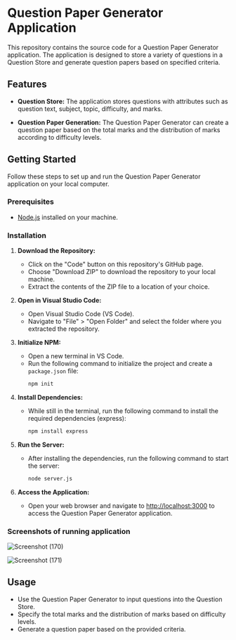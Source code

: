 # Question Paper Generator Application

This repository contains the source code for a Question Paper Generator application. The application is designed to store a variety of questions in a Question Store and generate question papers based on specified criteria.

## Features

- **Question Store:** The application stores questions with attributes such as question text, subject, topic, difficulty, and marks.

- **Question Paper Generation:** The Question Paper Generator can create a question paper based on the total marks and the distribution of marks according to difficulty levels.

## Getting Started

Follow these steps to set up and run the Question Paper Generator application on your local computer.

### Prerequisites

- [Node.js](https://nodejs.org/) installed on your machine.

### Installation

1. **Download the Repository:**
   - Click on the "Code" button on this repository's GitHub page.
   - Choose "Download ZIP" to download the repository to your local machine.
   - Extract the contents of the ZIP file to a location of your choice.

2. **Open in Visual Studio Code:**
   - Open Visual Studio Code (VS Code).
   - Navigate to "File" > "Open Folder" and select the folder where you extracted the repository.

3. **Initialize NPM:**
   - Open a new terminal in VS Code.
   - Run the following command to initialize the project and create a `package.json` file:
     ```bash
     npm init
     ```

4. **Install Dependencies:**
   - While still in the terminal, run the following command to install the required dependencies (express):
     ```bash
     npm install express
     ```

5. **Run the Server:**
   - After installing the dependencies, run the following command to start the server:
     ```bash
     node server.js
     ```

6. **Access the Application:**
   - Open your web browser and navigate to [http://localhost:3000](http://localhost:3000) to access the Question Paper Generator application.

### Screenshots of running application
![Screenshot (170)](https://github.com/Adityagndusharma/QuestionGenerator/assets/96620736/cac33355-7766-4977-bd4f-9f51e69a3c8d)

![Screenshot (171)](https://github.com/Adityagndusharma/QuestionGenerator/assets/96620736/23ea1d66-2132-40bc-8117-a4d8b2935a8b)


## Usage

- Use the Question Paper Generator to input questions into the Question Store.
- Specify the total marks and the distribution of marks based on difficulty levels.
- Generate a question paper based on the provided criteria.

